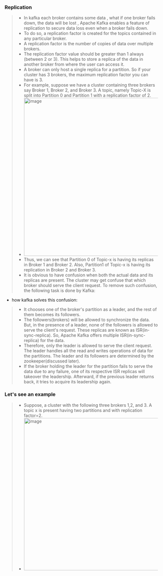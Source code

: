 ### Replication
> - In kafka each broker contains some data , what if one broker fails down, the data will be lost , Apache Kafka enables a feature of replication to secure data loss even when a broker fails down.
> - To do so, a replication factor is created for the topics contained in any particular broker.
> - A replication factor is the number of copies of data over multiple brokers.
> - The replication factor value should be greater than 1 always (between 2 or 3). This helps to store a replica of the data in another broker from where the user can access it.
> - A broker can only host a single replica for a partition. So if your cluster has 3 brokers, the maximum replication factor you can have is 3.
> - For example, suppose we have a cluster containing three brokers say Broker 1, Broker 2, and Broker 3. A topic, namely Topic-X is split into Partition 0 and Partition 1 with a replication factor of 2.
> - <img width="520" alt="image" src="https://github.com/Maniabhishek/Kafka/assets/31520295/df50e3a0-8f3d-4b2d-82fa-3009cbb31f58">
> - Thus, we can see that Partition 0 of Topic-x is having its replicas in Broker 1 and Broker 2. Also, Partition1 of Topic-x is having its replication in Broker 2 and Broker 3.
> - It is obvious to have confusion when both the actual data and its replicas are present. The cluster may get confuse that which broker should serve the client request. To remove such confusion, the following task is done by Kafka:

- how kafka solves this confusion:
> - It chooses one of the broker's partition as a leader, and the rest of them becomes its followers.
> - The followers(brokers) will be allowed to synchronize the data. But, in the presence of a leader, none of the followers is allowed to serve the client's request. These replicas are known as ISR(in-sync-replica). So, Apache Kafka offers multiple ISR(in-sync-replica) for the data.
> - Therefore, only the leader is allowed to serve the client request. The leader handles all the read and writes operations of data for the partitions. The leader and its followers are determined by the zookeeper(discussed later).
> - If the broker holding the leader for the partition fails to serve the data due to any failure, one of its respective ISR replicas will takeover the leadership. Afterward, if the previous leader returns back, it tries to acquire its leadership again.

### Let's see an example
> - Suppose, a cluster with the following three brokers 1,2, and 3. A topic x is present having two partitions and with replication factor=2.
> - <img width="501" alt="image" src="https://github.com/Maniabhishek/Kafka/assets/31520295/72253215-f58e-4d87-867d-eadbc6031c97">
